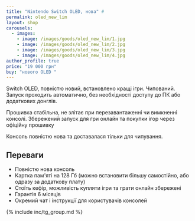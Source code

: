 ```yaml
---
title: "Nintendo Switch OLED, нова" #
permalink: oled_new_lim
layout: shop
carousels:
  - images: 
    - image: /images/goods/oled_new_lim/1.jpg
    - image: /images/goods/oled_new_lim/2.jpg
    - image: /images/goods/oled_new_lim/3.jpg
    - image: /images/goods/oled_new_lim/4.jpg
author_profile: true
price: "19 000 грн"
buy: "нового OLED "
---
```


Switch OLED, повністю новий, встановлено кращі ігри. Чипований. Запуск проходить автоматично, без необхідності доступу до ПК або додаткових донглів.

Прошивка стабільна, не злітає при перезавантаженні чи вимкненні консолі. Збережений запуск для гри онлайн та покупки ігор через офіційну прошивку

Консоль повністю нова та доставалася тільки для чипування. 

## Переваги
- Повністю нова консоль
- Картка пам'яті на 128 Гб (можно встановити більшу самостійно, або одразу за додаткову плату)
- Стоїть кефір, можливість купляти ігри та грати онлайн збережені
- Гарантія 6 місяців
- Окремий чат і інструкції для користувачів консолей

{% include inc/tg_group.md %}